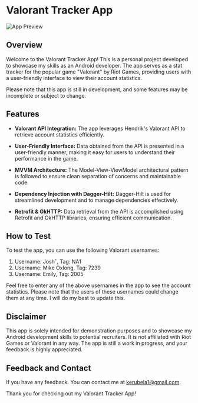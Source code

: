 # Valorant Tracker App

![App Preview](TODO)

## Overview

Welcome to the Valorant Tracker App! This is a personal project developed to showcase my skills as an Android developer. The app serves as a stat tracker for the popular game "Valorant" by Riot Games, providing users with a user-friendly interface to view their account statistics.

Please note that this app is still in development, and some features may be incomplete or subject to change.

## Features

- **Valorant API Integration:** The app leverages Hendrik's Valorant API to retrieve account statistics efficiently.

- **User-Friendly Interface:** Data obtained from the API is presented in a user-friendly manner, making it easy for users to understand their performance in the game.

- **MVVM Architecture:** The Model-View-ViewModel architectural pattern is followed to ensure clean separation of concerns and maintainable code.

- **Dependency Injection with Dagger-Hilt:** Dagger-Hilt is used for streamlined development and to manage dependencies effectively.

- **Retrofit & OkHTTP:** Data retrieval from the API is accomplished using Retrofit and OkHTTP libraries, ensuring efficient communication.

## How to Test

To test the app, you can use the following Valorant usernames:

1. Username: Joshˆ, Tag: NA1
2. Username: Mike Oxlong, Tag: 7239
3. Username: Emily, Tag: 2005

Feel free to enter any of the above usernames in the app to see the account statistics. Please note that the users of these usernames could change them at any time. I will do my best to update this.

## Disclaimer

This app is solely intended for demonstration purposes and to showcase my Android development skills to potential recruiters. It is not affiliated with Riot Games or Valorant in any way. The app is still a work in progress, and your feedback is highly appreciated.

## Feedback and Contact

If you have any feedback. You can contact me at kerubela1@gmail.com.

Thank you for checking out my Valorant Tracker App!
